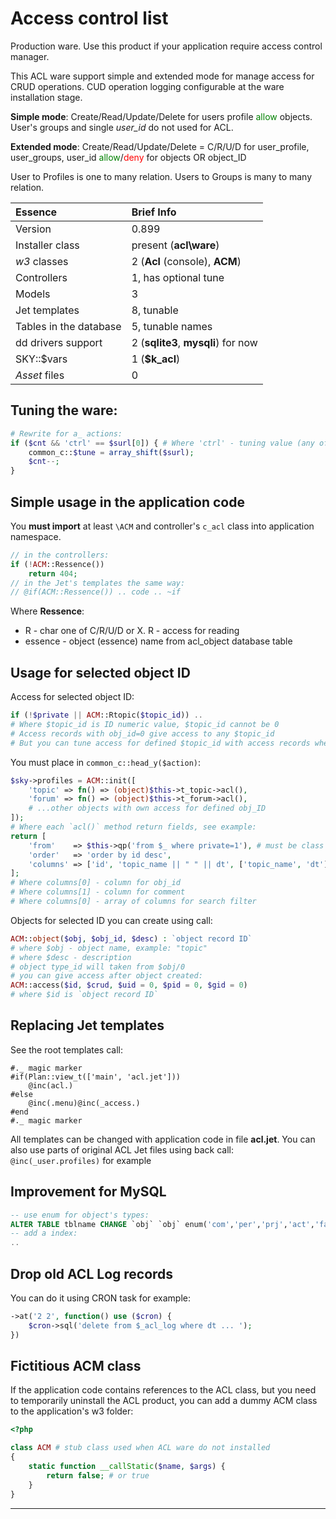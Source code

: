 # Access control list

Production ware. Use this product if your application require access control manager.

This ACL ware support simple and extended mode for manage access for
CRUD operations. CUD operation logging configurable at the ware installation stage.

**Simple mode**: Create/Read/Update/Delete for users profile <span style="color:green">allow</span> objects.
User's groups and single _user\_id_ do not used for ACL.

**Extended mode**:
Create/Read/Update/Delete = C/R/U/D for
user_profile, user_groups, user_id
<span style="color:green">allow</span>/<span style="color:red">deny</span> for
objects OR object_ID

User to Profiles is one to many relation. Users to Groups is many to many relation.

Essence | Brief Info
:----- | :-----
Version | 0.899
Installer class | present (**acl\\ware**)
_w3_ classes | 2 (**Acl** (console), **ACM**)
Controllers | 1, has optional tune
Models | 3
Jet templates | 8, tunable
Tables in the database | 5, tunable names
dd drivers support | 2 (**sqlite3**, **mysqli**) for now
SKY::$vars | 1 (**$k_acl**)
_Asset_ files | 0

## Tuning the ware:
```php
# Rewrite for a_ actions:
if ($cnt && 'ctrl' == $surl[0]) { # Where 'ctrl' - tuning value (any of `/^[\w+\-]+$/`)
    common_c::$tune = array_shift($surl);
    $cnt--;
}
```

## Simple usage in the application code
You **must import** at least `\ACM` and controller's `c_acl` class into application namespace.
```php
// in the controllers:
if (!ACM::Ressence())
    return 404;
// in the Jet's templates the same way:
// @if(ACM::Ressence()) .. code .. ~if
```

Where **Ressence**:
* R - char one of C/R/U/D or X. R - access for reading
* essence - object (essence) name from acl_object database table

## Usage for selected object ID

Access for selected object ID:
```php
if (!$private || ACM::Rtopic($topic_id)) ..
# Where $topic_id is ID numeric value, $topic_id cannot be 0
# Access records with obj_id=0 give access to any $topic_id
# But you can tune access for defined $topic_id with access records where obj_id=$topic_id (!=0)
```

You must place in `common_c::head_y($action)`:
```php
$sky->profiles = ACM::init([
    'topic' => fn() => (object)$this->t_topic->acl(),
    'forum' => fn() => (object)$this->t_forum->acl(),
    # ...other objects with own access for defined obj_ID
]);
# Where each `acl()` method return fields, see example:
return [
    'from'    => $this->qp('from $_ where private=1'), # must be class SQL object
    'order'   => 'order by id desc',
    'columns' => ['id', 'topic_name || " " || dt', ['topic_name', 'dt']],
];
# Where columns[0] - column for obj_id
# Where columns[1] - column for comment
# Where columns[0] - array of columns for search filter
```



Objects for selected ID you can create using call:

```php
ACM::object($obj, $obj_id, $desc) : `object record ID`
# where $obj - object name, example: "topic"
# where $desc - description
# object type_id will taken from $obj/0
# you can give access after object created:
ACM::access($id, $crud, $uid = 0, $pid = 0, $gid = 0)
# where $id is `object record ID`

```


## Replacing Jet templates
See the root templates call:
```jet
#._ magic marker
#if(Plan::view_t(['main', 'acl.jet']))
    @inc(acl.)
#else
    @inc(.menu)@inc(_access.)
#end
#._ magic marker
```
All templates can be changed with application code in file **acl.jet**.
You can also use parts of original ACL Jet files using back call: `@inc(_user.profiles)` for example


## Improvement for MySQL

```sql
-- use enum for object's types:
ALTER TABLE tblname CHANGE `obj` `obj` enum('com','per','prj','act','face') DEFAULT NULL,
-- add a index:
..
```

## Drop old ACL Log records

You can do it using CRON task for example:
```php
->at('2 2', function() use ($cron) {
    $cron->sql('delete from $_acl_log where dt ... ');
})
```

## Fictitious ACM class

If the application code contains references to the ACL class, but you need to temporarily uninstall
the ACL product, you can add a dummy ACM class to the application's w3 folder:
```php
<?php

class ACM # stub class used when ACL ware do not installed
{
    static function __callStatic($name, $args) {
        return false; # or true
    }
}

```
<hr>
